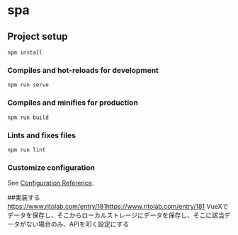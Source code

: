 # spa

## Project setup
```
npm install
```

### Compiles and hot-reloads for development
```
npm run serve
```

### Compiles and minifies for production
```
npm run build
```

### Lints and fixes files
```
npm run lint
```

### Customize configuration
See [Configuration Reference](https://cli.vuejs.org/config/).

##実装する
https://www.ritolab.com/entry/181https://www.ritolab.com/entry/181
VueXでデータを保存し、そこからローカルストレージにデータを保存し、そこに該当データがない場合のみ、APIを叩く設定にする